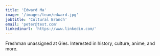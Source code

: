 ```yaml
---
title: 'Edward Ma'
image: '/images/team/edward.jpg'
jobtitle: 'Cultural Branch'
email: 'peter@test.com'
linkedinurl: 'https://www.linkedin.com/'
---
```


Freshman unassigned at Gies. Interested in history, culture, anime, and more.